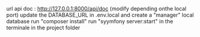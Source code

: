 url api doc : http://127.0.0.1:8000/api/doc (modify depending onthe local port)
update the DATABASE_URL in .env.local and create a "manager" local database 
run "composer install"
run "syymfony server:start" in the terminale in the project folder
